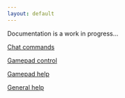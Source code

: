```yaml
---
layout: default
---
```


Documentation is a work in progress...

[Chat commands](chat_help.md)

[Gamepad control](gamepad.md)

[Gamepad help](gamepad_help.md)

[General help](help.md)